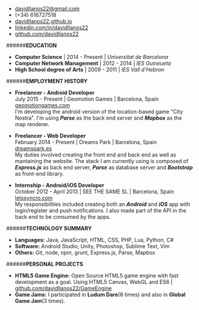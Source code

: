 * <i class="fa fa-envelope-o fa-lg"></i>davidllanos22@gmail.com
* <i class="fa fa-phone fa-lg"></i>(+34) 616727518
* <i class="fa fa-laptop fa-lg"></i><a href="http://davidllanos22.github.io" target="_blank">davidllanos22.github.io</a>  
* <i class="fa fa-linkedin fa-lg"></i><a href="https://www.linkedin.com/in/davidllanos22" target="_blank">linkedin.com/in/davidllanos22</a>
* <i class="fa fa-github fa-lg"></i><a href="https://github.com/davidllanos22" target="_blank">github.com/davidllanos22</a>

######**EDUCATION**
* **Computer Science** | 2014 - Present | *Universitat de Barcelona*
* **Computer Network Management** | 2012 - 2014 | *IES Guineueta*  
* **High School degree of Arts** | 2009 - 2011 | *IES Vall d'Hebron*  

######**EMPLOYMENT HISTORY**
* **Freelancer - Android Developer**  
July 2015 - Present | Geomotion Games | Barcelona, Spain <a href="http://geomotiongames.com" target="_blank">geomotiongames.com</a>    
I'm developing the android version of the location-based game "City Nostra". I'm using ***Parse*** as the back end server and ***Mapbox*** as the map renderer.

* **Freelancer - Web Developer**  
February 2014 - Present | Dreams Park | Barcelona, Spain <a href="http://dreamspark.es" target="_blank">dreamspark.es</a>  
My duties involved creating the front end and back end as well as mantaining the website. The stack I am currently using is composed of ***Express.js*** as back end server, ***Parse*** as database server and ***Bootstrap*** as front-end library.

* **Internship - Android/iOS Developer**  
October 2012 - April 2013 | SEE THE SAME SL | Barcelona, Spain <a href="http://letssyncro.com" target="_blank">letssyncro.com</a>  
My responsibilities included creating both an ***Android*** and ***iOS*** app with login/register and push notifications. I also made part of the API in the back end to be consumed by the apps.

######**TECHNOLOGY SUMMARY**
* **Languages:** Java, JavaScript, HTML, CSS, PHP, Lua, Python, C#
* **Software:** Android Studio, Unity, Photoshop, Sublime Text, Vim
* **Others:** Git, node, npm, grunt, Express.js, Parse, Mapbox

######**PERSONAL PROJECTS**
* **HTML5 Game Engine:** Open Source HTML5 game engine with fast development as a goal. Using HTML5 Canvas, WebGL and ES6 | <a href="http://github.com/davidllanos22/GameEngine" target="_blank">github.com/davidllanos22/GameEngine</a>  
* **Game Jams:** I participated in **Ludum Dare**(8 times) and also in **Global Game Jam**(3 times).
